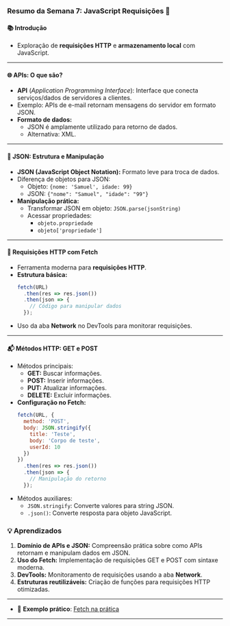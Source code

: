 ### Resumo da Semana 7: JavaScript Requisições 🚀

#### **📚 Introdução**
- Exploração de **requisições HTTP** e **armazenamento local** com JavaScript.

---

#### **🌐 APIs: O que são?**
- **API** (*Application Programming Interface*): Interface que conecta serviços/dados de servidores a clientes.
- Exemplo: APIs de e-mail retornam mensagens do servidor em formato JSON.
- **Formato de dados:** 
  - JSON é amplamente utilizado para retorno de dados.
  - Alternativa: XML.

---

#### **📄 JSON: Estrutura e Manipulação**
- **JSON (JavaScript Object Notation):** Formato leve para troca de dados.
- Diferença de objetos para JSON:
  - Objeto: `{nome: 'Samuel', idade: 99}`
  - JSON: `{"nome": "Samuel", "idade": "99"}`
- **Manipulação prática:**
  - Transformar JSON em objeto: `JSON.parse(jsonString)`
  - Acessar propriedades:
    - `objeto.propriedade`
    - `objeto['propriedade']`

---

#### **🔗 Requisições HTTP com Fetch**
- Ferramenta moderna para **requisições HTTP**.
- **Estrutura básica:**
  ```javascript
  fetch(URL)
    .then(res => res.json())
    .then(json => {
      // Código para manipular dados
    });
  ```
- Uso da aba **Network** no DevTools para monitorar requisições.

---

#### **📬 Métodos HTTP: GET e POST**
- Métodos principais:
  - **GET:** Buscar informações.
  - **POST:** Inserir informações.
  - **PUT:** Atualizar informações.
  - **DELETE:** Excluir informações.
- **Configuração no Fetch:**
  ```javascript
  fetch(URL, {
    method: 'POST',
    body: JSON.stringify({
      title: 'Teste',
      body: 'Corpo de teste',
      userId: 10
    })
  })
    .then(res => res.json())
    .then(json => {
      // Manipulação do retorno
    });
  ```
- Métodos auxiliares:
  - `JSON.stringify`: Converte valores para string JSON.
  - `.json()`: Converte resposta para objeto JavaScript.



### **💡 Aprendizados**
1. **Domínio de APIs e JSON:** Compreensão prática sobre como APIs retornam e manipulam dados em JSON.
2. **Uso do Fetch:** Implementação de requisições GET e POST com sintaxe moderna.
3. **DevTools:** Monitoramento de requisições usando a aba **Network**.
4. **Estruturas reutilizáveis:** Criação de funções para requisições HTTP otimizadas.

---

- 🧩 **Exemplo prático**: [Fetch na prática](semana7/fetch.html)

---